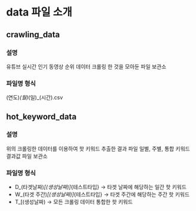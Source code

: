 # data 파일 소개

## crawling_data
### 설명
유튜브 실시간 인기 동영상 순위 데이터 크롤링 한 것을 모아둔 파일 보관소

### 파일명 형식  
(연도)_(월)_(일)_(시간).csv 



## hot_keyword_data
### 설명  
위의 크롤링한 데이터를 이용하여 핫 키워드 추출한 결과 파일 
일별, 주별, 통합 키워드 결과값 파일 보관소 

### 파일명 형식   
* D_(타겟날짜)_[(생성날짜)]_{테스트타입}   -> 타겟 날짜에 해당하는 일간 핫 키워드  
* W_(타겟 주간)_[(생성날짜)]_{테스트타입}  -> 타겟 주간에 해당하는 주간 핫 키워드    
* T_[(생성날짜)                       -> 모든 크롤링 데이터 통합한 핫 키워드

